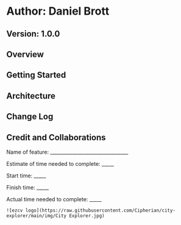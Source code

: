 
# Author: Daniel Brott

## Version:  1.0.0

## Overview 

## Getting Started

## Architecture

## Change Log

## Credit and Collaborations

Name of feature: ________________________________

Estimate of time needed to complete: _____

Start time: _____

Finish time: _____

Actual time needed to complete: _____

	![ezcv logo](https://raw.githubusercontent.com/Cipherian/city-explorer/main/img/City Explorer.jpg)
